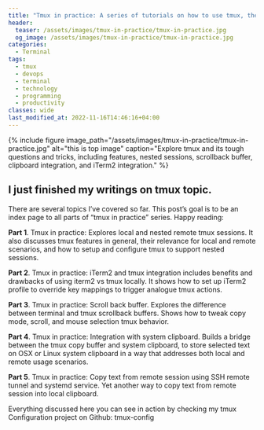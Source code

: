 ```yaml
---
title: "Tmux in practice: A series of tutorials on how to use tmux, the powerful virtual server multiplexer"
header:
  teaser: /assets/images/tmux-in-practice/tmux-in-practice.jpg
  og_image: /assets/images/tmux-in-practice/tmux-in-practice.jpg
categories:
  - Terminal
tags: 
  - tmux
  - devops
  - terminal
  - technology
  - programming
  - productivity
classes: wide
last_modified_at: 2022-11-16T14:46:16+04:00
---
```


{% include figure image_path="/assets/images/tmux-in-practice/tmux-in-practice.jpg" alt="this is top image"  caption="Explore tmux and its tough questions and tricks, including features, nested sessions, scrollback buffer, clipboard integration, and iTerm2 integration." %}

## I just finished my writings on tmux topic.

There are several topics I’ve covered so far. This post’s goal is to be an index page to all parts of “tmux in practice”
series. Happy reading:

**Part 1**. Tmux in practice: Explores local and nested remote tmux sessions. It also discusses tmux features in general,
their relevance for local and remote scenarios, and how to setup and configure tmux to support nested sessions.

**Part 2**. Tmux in practice: iTerm2 and tmux integration includes benefits and drawbacks of using iterm2 vs tmux locally.
It shows how to set up iTerm2 profile to override key mappings to trigger analogue tmux actions.

**Part 3**. Tmux in practice: Scroll back buffer. Explores the difference between terminal and tmux scrollback buffers. Shows
how to tweak copy mode, scroll, and mouse selection tmux behavior.

**Part 4**. Tmux in practice: Integration with system clipboard. Builds a bridge between the tmux copy buffer and system
clipboard, to store selected text on OSX or Linux system clipboard in a way that addresses both local and remote usage
scenarios.

**Part 5**. Tmux in practice: Copy text from remote session using SSH remote tunnel and systemd service. Yet another way to
copy text from remote session into local clipboard.

Everything discussed here you can see in action by checking my tmux Configuration project on Github: tmux-config



